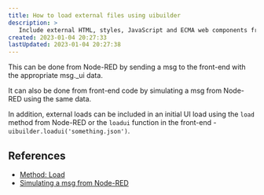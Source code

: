 ```yaml
---
title: How to load external files using uibuilder
description: >
   Include external HTML, styles, JavaScript and ECMA web components from external files.
created: 2023-01-04 20:27:33
lastUpdated: 2023-01-04 20:27:38
---
```


This can be done from Node-RED by sending a msg to the front-end with the appropriate msg._ui data.

It can also be done from front-end code by simulating a msg from Node-RED using the same data. 

In addition, external loads can be included in an initial UI load using  the `load` method from Node-RED or the `loadui` function in the front-end - `uibuilder.loadui('something.json')`.

## References

* [Method: Load](../client-docs/config-driven-ui.md#method-load)
* [Simulating a msg from Node-RED](../client-docs/features.md)

